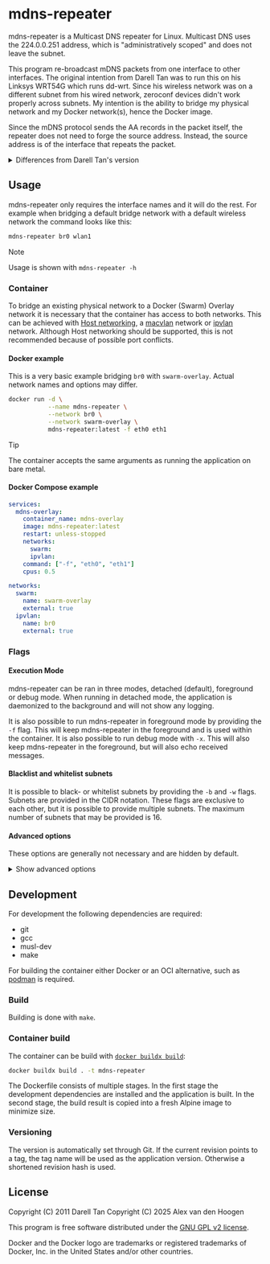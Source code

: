 # mdns-repeater

mdns-repeater is a Multicast DNS repeater for Linux. Multicast DNS uses the
224.0.0.251 address, which is "administratively scoped" and does not
leave the subnet.

This program re-broadcast mDNS packets from one interface to other interfaces.
The original intention from Darell Tan was to run this on his Linksys WRT54G
which runs dd-wrt. Since his wireless network was on a different subnet from
his wired network, zeroconf devices didn't work properly across subnets. My
intention is the ability to bridge my physical network and my Docker network(s),
hence the Docker image.

Since the mDNS protocol sends the AA records in the packet itself, the
repeater does not need to forge the source address. Instead, the source
address is of the interface that repeats the packet.

<details>
<summary>Differences from Darell Tan's version</summary>

- Replaced any Mercurial reference with Git
- Added separate foreground and foreground debug mode
- Added Docker support
- Added versioning based on Git hash or Git tag
- Added [EditorConfig](https://editorconfig.org/)

</details>


## Usage

mdns-repeater only requires the interface names and it will do the rest. For
example when bridging a default bridge network with a default wireless network
the command looks like this:

```bash
mdns-repeater br0 wlan1
```

> [!NOTE]
> Usage is shown with `mdns-repeater -h`

### Container

To bridge an existing physical network to a Docker (Swarm) Overlay network it
is necessary that the container has access to both networks. This can be
achieved with [Host networking](https://docs.docker.com/engine/network/drivers/host/),
a [macvlan](https://docs.docker.com/engine/network/drivers/macvlan/) network
or [ipvlan](https://docs.docker.com/engine/network/drivers/ipvlan/) network.
Although Host networking should be supported, this is not recommended because
of possible port conflicts.

#### Docker example

This is a very basic example bridging `br0` with `swarm-overlay`. Actual
network names and options may differ.

```bash
docker run -d \
           --name mdns-repeater \
           --network br0 \
           --network swarm-overlay \
           mdns-repeater:latest -f eth0 eth1
```

> [!TIP]
> The container accepts the same arguments as running the application on
> bare metal.

#### Docker Compose example

```yaml
services:
  mdns-overlay:
    container_name: mdns-overlay
    image: mdns-repeater:latest
    restart: unless-stopped
    networks:
      swarm:
      ipvlan:
    command: ["-f", "eth0", "eth1"]
    cpus: 0.5

networks:
  swarm:
    name: swarm-overlay
    external: true
  ipvlan:
    name: br0
    external: true
```

### Flags

#### Execution Mode

mdns-repeater can be ran in three modes, detached (default), foreground or
debug mode. When running in detached mode, the application is daemonized to
the background and will not show any logging.

It is also possible to run mdns-repeater in foreground mode by providing the
`-f` flag. This will keep mdns-repeater in the foreground and is used within
the container. It is also possible to run debug mode with `-x`. This will also
keep mdns-repeater in the foreground, but will also echo received messages.

#### Blacklist and whitelist subnets

It is possible to black- or whitelist subnets by providing the `-b` and `-w`
flags. Subnets are provided in the CIDR notation. These flags are exclusive to
each other, but it is possible to provide multiple subnets. The maximum number
of subnets that may be provided is 16.

#### Advanced options

These options are generally not necessary and are hidden by default.

<details>
<summary>Show advanced options</summary>

##### Custom PID file

A custom pid file path may be provided if the default isn't sufficient with
`-p`. This should be an absolute path.

##### Run as different user

With the `-u` flag it is possible to run mdns-repeater as another user.

</details>


## Development

For development the following dependencies are required:

- git
- gcc
- musl-dev
- make

For building the container either Docker or an OCI alternative, such as
[podman](https://podman.io/) is required.

### Build

Building is done with `make`.

### Container build

The container can be build with [`docker buildx build`](https://docs.docker.com/reference/cli/docker/buildx/):

```bash
docker buildx build . -t mdns-repeater
```

The Dockerfile consists of multiple stages. In the first stage the development
dependencies are installed and the application is built. In the second stage,
the build result is copied into a fresh Alpine image to minimize size.

### Versioning

The version is automatically set through Git. If the current revision points
to a tag, the tag name will be used as the application version. Otherwise a
shortened revision hash is used.

## License

Copyright (C) 2011 Darell Tan
Copyright (C) 2025 Alex van den Hoogen

This program is free software distributed under the
[GNU GPL v2 license](./LICENSE).

Docker and the Docker logo are trademarks or registered trademarks of Docker,
Inc. in the United States and/or other countries.
